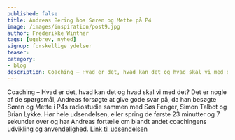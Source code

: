 ```yaml
---
published: false
title: Andreas Bering hos Søren og Mette på P4
image: /images/inspiration/post9.jpg
author: Frederikke Winther
tags: [ugebrev, nyhed]
signup: forskellige ydelser
teaser:
category:
- blog
description: Coaching – Hvad er det, hvad kan det og hvad skal vi med det? Det er nogle af de spørgsmål, Andreas forsøgte at give gode svar på, da han besøgte Søren og Mette i P4s radiostudie sammen med Søs Fenger, Simon Talbot og Brian Lykke.
---
```


Coaching – Hvad er det, hvad kan det og hvad skal vi med det? Det er nogle af de spørgsmål, Andreas forsøgte at give gode svar på, da han besøgte Søren og Mette i P4s radiostudie sammen med Søs Fenger, Simon Talbot og Brian Lykke. Hør hele udsendelsen, eller spring de første 23 minutter og 7 sekunder over og hør Andreas fortælle om blandt andet coachingens udvikling og anvendelighed. [Link til udsendelsen](https://www.dr.dk/radio/p4/soeren-mette/soeren-mette-81)